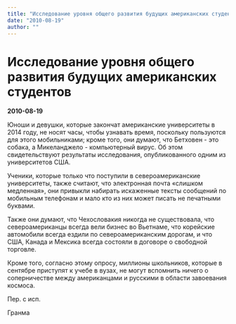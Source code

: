 ```yaml
---
title: "Исследование уровня общего развития будущих американских студентов"
date: "2010-08-19"
author: ""
---
```


# Исследование уровня общего развития будущих американских студентов

**2010-08-19** 

Юноши и девушки, которые закончат американские университеты в 2014 году, не носят часы, чтобы узнавать время, поскольку пользуются для этого мобильниками; кроме того, они думают, что Бетховен - это собака, а Микеланджело - компьютерный вирус. Об этом свидетельствуют результаты исследования, опубликованного одним из университетов США.

Ученики, которые только что поступили в североамериканские университеты, также считают, что электронная почта «слишком медленная», они привыкли набирать искаженные тексты сообщений по мобильным телефонам и мало кто из них может писать не печатными буквами.

Также они думают, что Чехословакия никогда не существовала, что североамериканцы всегда вели бизнес во Вьетнаме, что корейские автомобили всегда ездили по североамериканским дорогам, и что США, Канада и Мексика всегда состояли в договоре о свободной торговле.

Кроме того, согласно этому опросу, миллионы школьников, которые в сентябре приступят к учебе в вузах, не могут вспомнить ничего о соперничестве между американцами и русскими в области завоевания космоса.

Пер. с исп.

Гранма